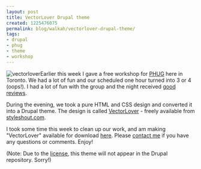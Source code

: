 ```yaml
---
layout: post
title: VectorLover Drupal theme
created: 1225476075
permalink: blog/walkah/vectorlover-drupal-theme/
tags:
- drupal
- phug
- theme
- workshop
---
```

![vectorlover](http://walkah.net/sites/walkah.net/files/vectorlover-thumb.png)Earlier this week I gave a free workshop for [PHUG](http://workshops.phug.ca/) here in Toronto. We had a lot of fun and our scheduled one hour turned into 3 or 4 (oops!). I had a lot of fun with the group and the night received [good reviews](http://phug.ca/workshops/index.php/drupal/drupal-workshop-rocked).

During the evening, we took a pure HTML and CSS design and converted it into a Drupal theme. The design is called [VectorLover](http://www.styleshout.com/templates/preview/VectorLover1-0/index.html) - freely available from [styleshout.com](http://www.styleshout.com/).

I took some time this week to clean up our work, and am making "VectorLover" available for download [here](http://walkah.net/sites/walkah.net/files/vectorlover.zip). Please [contact me](http://walkah.net/contact) if you have any questions or comments. Enjoy!

(Note: Due to the [license](http://www.styleshout.com/about.php#license), this theme will not appear in the Drupal repository. Sorry!)
